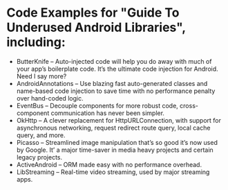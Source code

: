 # Code Examples for "Guide To Underused Android Libraries", including:

 * ButterKnife – Auto-injected code will help you do away with much of your app’s boilerplate code. It’s the ultimate code injection for Android. Need I say more?
 * AndroidAnnotations – Use blazing fast auto-generated classes and name-based code injection to save time with no performance penalty over hand-coded logic.
 * EventBus – Decouple components for more robust code, cross-component communication has never been simpler.
 * OkHttp – A clever replacement for HttpURLConnection, with support for asynchronous networking, request redirect route query, local cache query, and more.
 * Picasso – Streamlined image manipulation that’s so good it’s now used by Google. It’ a major time-saver in media heavy projects and certain legacy projects.
 * ActiveAndroid – ORM made easy with no performance overhead.
 * LibStreaming – Real-time video streaming, used by major streaming apps.

